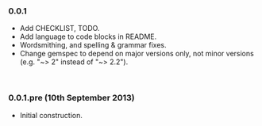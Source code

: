 ### 0.0.1
- Add CHECKLIST, TODO.
- Add language to code blocks in README.
- Wordsmithing, and spelling & grammar fixes.
- Change gemspec to depend on major versions only, not minor versions (e.g. "~> 2" instead of "~> 2.2").


<br>


### 0.0.1.pre (10th September 2013)
- Initial construction.

